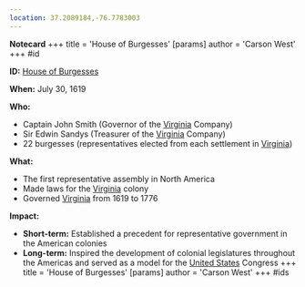 ```yaml
---
location: 37.2089184,-76.7783003
---
```


**Notecard**
+++
 title = 'House of Burgesses'
[params]
	author = 'Carson West'
+++
#id

**ID:** [House of Burgesses](./../house-of-burgesses/)

**When:** July 30, 1619

**Who:**
* Captain John Smith (Governor of the [Virginia](./../virginia/) Company)
* Sir Edwin Sandys (Treasurer of the [Virginia](./../virginia/) Company)
* 22 burgesses (representatives elected from each settlement in [Virginia](./../virginia/))

**What:**
* The first representative assembly in North America
* Made laws for the [Virginia](./../virginia/) colony
* Governed [Virginia](./../virginia/) from 1619 to 1776

**Impact:**
* **Short-term:** Established a precedent for representative government in the American colonies
* **Long-term:** Inspired the development of colonial legislatures throughout the Americas and served as a model for the [United States](./../united-states/) Congress
+++
 title = 'House of Burgesses'
[params]
	author = 'Carson West'
+++
#ids
